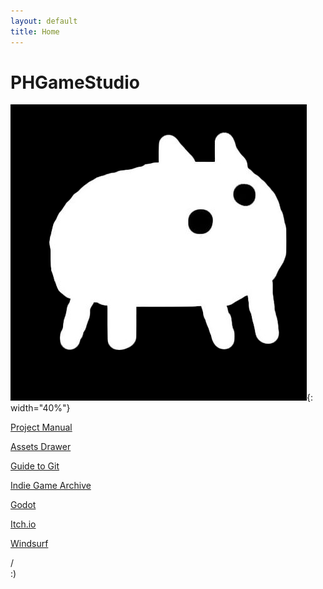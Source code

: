 ```yaml
---
layout: default
title: Home
---
```


# PHGameStudio

![](/images/baba-black-background.png){: width="40%"}

[Project Manual](/project-manual/)

[Assets Drawer](/assets-drawer/)

[Guide to Git](/resources/git-guide/)

[Indie Game Archive](/indie-archive/)

[Godot](https://godotengine.org/)

[Itch.io](https://phgamestudio.itch.io)

[Windsurf](https://www.windsurf.com/)



/\
:)
